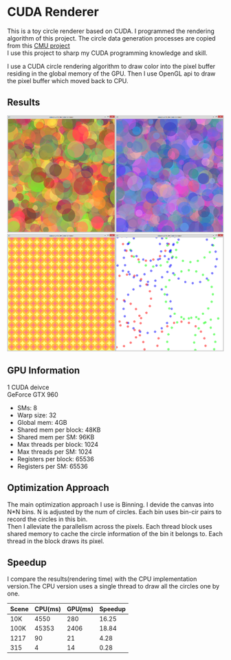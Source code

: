 # CUDA Renderer
This is a toy circle renderer based on CUDA. I programmed the rendering algorithm of this project. The circle data generation processes are copied from this [CMU project](https://github.com/cmu15418/assignment2/tree/master/render)<br>
I use this project to sharp my CUDA programming knowledge and skill.<br>

I use a CUDA circle rendering algorithm to draw color into the pixel buffer residing in the global memory of the GPU. Then I use OpenGL api to draw the pixel buffer which moved back to CPU.<br> 

## Results
<img src="https://github.com/alianpaul/CUDARenderer/blob/master/Results/100k.png" width="50%" height="50%"><img src="https://github.com/alianpaul/CUDARenderer/blob/master/Results/10k.png" width="50%" height="50%">
<img src="https://github.com/alianpaul/CUDARenderer/blob/master/Results/pattern.png" width="50%" height="50%"><img src="https://github.com/alianpaul/CUDARenderer/blob/master/Results/firework.png" width="50%" height="50%">
## GPU Information
1 CUDA deivce<br>
GeForce GTX 960<br>
* SMs:                    8
* Warp size:              32
* Global mem:             4GB
* Shared mem per block:   48KB
* Shared mem per SM:      96KB
* Max threads per block:  1024
* Max threads per SM:     1024
* Registers per block:    65536
* Registers per SM:       65536

## Optimization Approach 
The main optimization approach I use is Binning. I devide the canvas into N*N bins. N is adjusted by the num of circles. Each bin uses bin-cir pairs to record the circles in this bin.<br>
Then I alleviate the parallelism across the pixels. Each thread block uses shared memory to cache the circle information of the bin it belongs to. Each thread in the block draws its pixel.<br>

## Speedup
I compare the results(rendering time) with the CPU implementation version.The CPU version uses a single thread to draw all the circles one by one.<br>

|Scene  | CPU(ms) |GPU(ms)  | Speedup |
|-------|---------|---------|---------|
|10K    |4550     |280      |16.25    |
|100K   |45353    |2406     |18.84    |
|1217   |90       |21       |4.28     |
|315    |4        |14       |0.28     |


